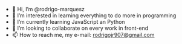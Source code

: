 - 👋 Hi, I’m @rodrigo-marquesz
- 👀 I’m interested in learning everything to do more in programming
- 🌱 I’m currently learning JavaScript an Python
- 💞️ I’m looking to collaborate on every work in front-end
- 📫 How to reach me, my e-mail: rodrigojr907@gmail.com

<!---
rodrigo-marquesz/rodrigo-marquesz is a ✨ special ✨ repository because its `README.md` (this file) appears on your GitHub profile.
You can click the Preview link to take a look at your changes.
--->
